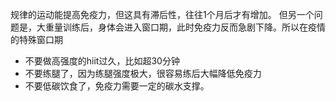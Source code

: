规律的运动能提高免疫力，但这具有滞后性，往往1个月后才有增加。
但另一个问题是，大重量训练后，身体会进入窗口期，此时免疫力反而急剧下降。所以在疫情的特殊窗口期
- 不要做高强度的hiit过久，比如超30分钟
- 不要练腿了，因为练腿强度极大，很容易练后大幅降低免疫力
- 不要低碳饮食了，免疫力需要一定的碳水支撑。